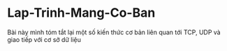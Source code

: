 # Lap-Trinh-Mang-Co-Ban
Bài này mình tóm tắt lại một số kiến thức cơ bản liên quan tới TCP, UDP và giao tiếp với cơ sở dữ liệu
